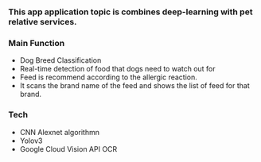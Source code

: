 ### This app application topic is  combines deep-learning with pet relative services.

### Main Function
- Dog Breed Classification
- Real-time detection of food that dogs need to watch out for
- Feed is recommend according to the allergic reaction.
- It scans the brand name of the feed and shows the list of feed for that brand.
### Tech 
- CNN Alexnet algorithmn
- Yolov3
- Google Cloud Vision API OCR
